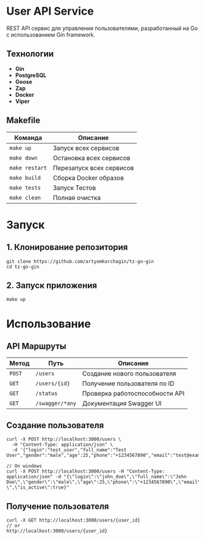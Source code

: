 # User API Service

REST API сервис для управления пользователями, разработанный на Go с использованием Gin framework.

## Технологии

- **Gin**
- **PostgreSQL**
- **Goose**
- **Zap**
- **Docker**
- **Viper**

## Makefile

| Команда        | Описание                           |
|----------------|------------------------------------|
| `make up`      | Запуск всех сервисов               |
| `make down`    | Остановка всех сервисов            |
| `make restart` | Перезапуск всех сервисов           |
| `make build`   | Сборка Docker образов              |
| `make tests`   | Запуск Тестов                      |
| `make clean`   | Полная очистка                     |

# Запуск
## 1. Клонирование репозитория
```
git clone https://github.com/artyomkorchagin/tz-go-gin
cd tz-go-gin
```

## 2. Запуск приложения
```
make up
```

# Использование
## API Маршруты

| Метод | Путь | Описание |
|-------|------|----------|
| `POST` | `/users` | Создание нового пользователя |
| `GET` | `/users/{id}` | Получение пользователя по ID |
| `GET` | `/status` | Проверка работоспособности API |
| `GET` | `/swagger/*any` | Документация Swagger UI |

## Создание пользователя
```
curl -X POST http://localhost:3000/users \
  -H "Content-Type: application/json" \
  -d '{"login":"test_user","full_name":"Test User","gender":"male","age":25,"phone":"+1234567890","email":"test@example.com","avatar":"https://example.com/avatar.jpg","is_active":true}'

// On windows
curl -X POST http://localhost:3000/users -H "Content-Type: application/json" -d "{\"login\":\"john_doe\",\"full_name\":\"John Doe\",\"gender\":\"male\",\"age\":25,\"phone\":\"+1234567890\",\"email\":\"john@example.com\",\"avatar\":\"https://example.com/avatar.jpg \",\"is_active\":true}"
```
## Получение пользователя
```
curl -X GET http://localhost:3000/users/{user_id}
// or 
http://localhost:3000/users/{user_id}
```
